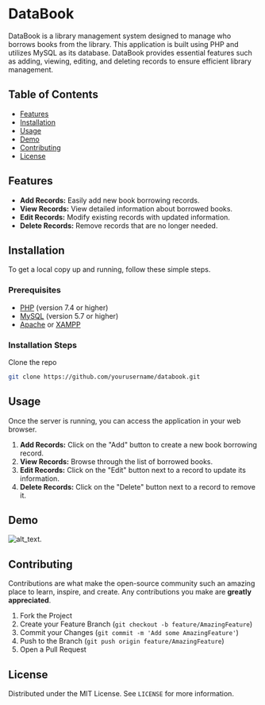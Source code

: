 # DataBook

DataBook is a library management system designed to manage who borrows books from the library. This application is built using PHP and utilizes MySQL as its database. DataBook provides essential features such as adding, viewing, editing, and deleting records to ensure efficient library management.

## Table of Contents

- [Features](#features)
- [Installation](#installation)
- [Usage](#usage)
- [Demo](#demo)
- [Contributing](#contributing)
- [License](#license)

## Features

- **Add Records:** Easily add new book borrowing records.
- **View Records:** View detailed information about borrowed books.
- **Edit Records:** Modify existing records with updated information.
- **Delete Records:** Remove records that are no longer needed.

## Installation

To get a local copy up and running, follow these simple steps.

### Prerequisites

- [PHP](https://www.php.net/downloads) (version 7.4 or higher)
- [MySQL](https://www.mysql.com/downloads/) (version 5.7 or higher)
- [Apache](https://httpd.apache.org/download.cgi) or [XAMPP](https://www.apachefriends.org/index.html)

### Installation Steps

Clone the repo

   ```sh
   git clone https://github.com/yourusername/databook.git
   ```

## Usage

Once the server is running, you can access the application in your web browser.

1. **Add Records:** Click on the "Add" button to create a new book borrowing record.
2. **View Records:** Browse through the list of borrowed books.
3. **Edit Records:** Click on the "Edit" button next to a record to update its information.
4. **Delete Records:** Click on the "Delete" button next to a record to remove it.

## Demo
![alt_text](https://youtu.be/bRnmYgGrwZk?si=89uR8QF6XSXsdDiE).

## Contributing

Contributions are what make the open-source community such an amazing place to learn, inspire, and create. Any contributions you make are **greatly appreciated**.

1. Fork the Project
2. Create your Feature Branch (`git checkout -b feature/AmazingFeature`)
3. Commit your Changes (`git commit -m 'Add some AmazingFeature'`)
4. Push to the Branch (`git push origin feature/AmazingFeature`)
5. Open a Pull Request

## License

Distributed under the MIT License. See `LICENSE` for more information.

